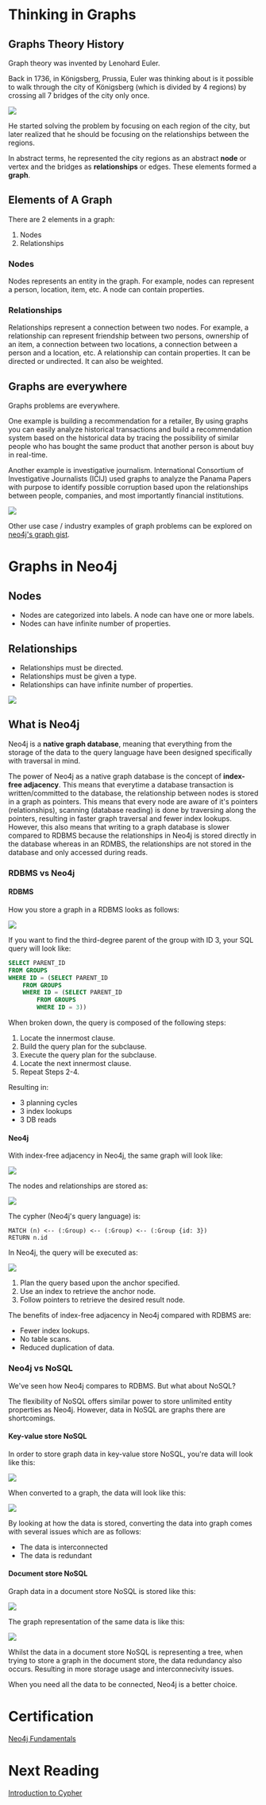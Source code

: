 # Thinking in Graphs

## Graphs Theory History

Graph theory was invented by Lenohard Euler.

Back in 1736, in Königsberg, Prussia, Euler was thinking about is it possible to walk through the city of Königsberg (which is divided by 4 regions) by crossing all 7 bridges of the city only once.

![](https://graphacademy.neo4j.com/courses/neo4j-fundamentals/1-graph-thinking/1-seven-bridges/images/7-bridges.jpg)

He started solving the problem by focusing on each region of the city, but later realized that he should be focusing on the relationships between the regions.

In abstract terms, he represented the city regions as an abstract **node** or vertex and the bridges as **relationships** or edges. These elements formed a **graph**.

## Elements of A Graph

There are 2 elements in a graph:

1. Nodes
2. Relationships

### Nodes

Nodes represents an entity in the graph. For example, nodes can represent a person, location, item, etc. A node can contain properties.

### Relationships

Relationships represent a connection between two nodes. For example, a relationship can represent friendship between two persons, ownership of an item, a connection between two locations, a connection between a person and a location, etc. A relationship can contain properties. It can be directed or undirected. It can also be weighted.

## Graphs are everywhere

Graphs problems are everywhere. 

One example is building a recommendation for a retailer, By using graphs you can easily analyze historical transactions and build a recommendation system based on the historical data by tracing the possibility of similar people who has bought the same product that another person is about buy in real-time.

Another example is investigative journalism. International Consortium of Investigative Journalists (ICIJ) used graphs to analyze the Panama Papers with purpose to identify possible corruption based upon the relationships between people, companies, and most importantly financial institutions. 

![](https://graphacademy.neo4j.com/courses/neo4j-fundamentals/1-graph-thinking/4-graphs-are-everywhere/images/panama-papers-graphgist.png)

Other use case / industry examples of graph problems can be explored on [neo4j's graph gist](https://neo4j.com/graphgists/).

# Graphs in Neo4j

## Nodes

- Nodes are categorized into labels. A node can have one or more labels.
- Nodes can have infinite number of properties.

## Relationships

- Relationships must be directed.
- Relationships must be given a type.
- Relationships can have infinite number of properties.

![](https://graphacademy.neo4j.com/courses/neo4j-fundamentals/2-property-graphs/1-property-graph/images/relationship-properties.jpg)

## What is Neo4j

Neo4j is a **native graph database**, meaning that everything from the storage of the data to the query language have been designed specifically with traversal in mind.

The power of Neo4j as a native graph database is the concept of **index-free adjacency**. This means that everytime a database transaction is written/committed to the database, the relationship between nodes is stored in a graph as pointers. This means that every node are aware of it's pointers (relationships), scanning (database reading) is done by traversing along the pointers, resulting in faster graph traversal and fewer index lookups. However, this also means that writing to a graph database is slower compared to RDBMS because the relationships in Neo4j is stored directly in the database whereas in an RDMBS, the relationships are not stored in the database and only accessed during reads.

### RDBMS vs Neo4j

#### RDBMS

How you store a graph in a RDBMS looks as follows:

![](https://graphacademy.neo4j.com/courses/neo4j-fundamentals/2-property-graphs/2-native-graph/images/RelationalTable1.png)

If you want to find the third-degree parent of the group with ID 3, your SQL query will look like:

```SQL
SELECT PARENT_ID
FROM GROUPS
WHERE ID = (SELECT PARENT_ID
    FROM GROUPS
    WHERE ID = (SELECT PARENT_ID
        FROM GROUPS
        WHERE ID = 3))
```

When broken down, the query is composed of the following steps:

1. Locate the innermost clause.
2. Build the query plan for the subclause.
3. Execute the query plan for the subclause.
4. Locate the next innermost clause.
5. Repeat Steps 2-4.

Resulting in:

- 3 planning cycles
- 3 index lookups
- 3 DB reads

#### Neo4j

With index-free adjacency in Neo4j, the same graph will look like:

![](https://graphacademy.neo4j.com/courses/neo4j-fundamentals/2-property-graphs/2-native-graph/images/IFA-1-new.png)

The nodes and relationships are stored as:

![](https://graphacademy.neo4j.com/courses/neo4j-fundamentals/2-property-graphs/2-native-graph/images/IFA-2-new.png)

The cypher (Neo4j's query language) is:

```cypher
MATCH (n) <-- (:Group) <-- (:Group) <-- (:Group {id: 3})
RETURN n.id
```

In Neo4j, the query will be executed as:

![](https://graphacademy.neo4j.com/courses/neo4j-fundamentals/2-property-graphs/2-native-graph/images/IFA-3-new.png)

1. Plan the query based upon the anchor specified.
2. Use an index to retrieve the anchor node.
3. Follow pointers to retrieve the desired result node.

The benefits of index-free adjacency in Neo4j compared with RDBMS are:

- Fewer index lookups.
- No table scans.
- Reduced duplication of data.

### Neo4j vs NoSQL

We've seen how Neo4j compares to RDBMS. But what about NoSQL?

The flexibility of NoSQL offers similar power to store unlimited entity properties as Neo4j. However, data in NoSQL are graphs there are shortcomings.

#### Key-value store NoSQL

In order to store graph data in key-value store NoSQL, you're data will look like this:

![](https://graphacademy.neo4j.com/courses/neo4j-fundamentals/2-property-graphs/3-rdbms-to-graph/images/key_value_model.jpg)

When converted to a graph, the data will look like this:

![](https://graphacademy.neo4j.com/courses/neo4j-fundamentals/2-property-graphs/3-rdbms-to-graph/images/key_value_as_graph.jpg)

By looking at how the data is stored, converting the data into graph comes with several issues which are as follows:

- The data is interconnected
- The data is redundant

#### Document store NoSQL

Graph data in a document store NoSQL is stored like this:

![](https://graphacademy.neo4j.com/courses/neo4j-fundamentals/2-property-graphs/3-rdbms-to-graph/images/document_model.jpg)

The graph representation of the same data is like this:

![](https://graphacademy.neo4j.com/courses/neo4j-fundamentals/2-property-graphs/3-rdbms-to-graph/images/document_as_graph.jpg)

Whilst the data in a document store NoSQL is representing a tree, when trying to store a graph in the document store, the data redundancy also occurs. Resulting in more storage usage and interconnecivity issues. 

When you need all the data to be connected, Neo4j is a better choice.

# Certification

[Neo4j Fundamentals](https://graphacademy.neo4j.com/u/0b1bed14-3f76-40ad-9442-046ec8b1274b/neo4j-fundamentals)

# Next Reading

[Introduction to Cypher](fundamentals/checkpoint-2-and-3-cypher.md)